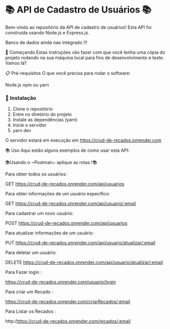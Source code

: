 # 📚 API de Cadastro de Usuários 📚
Bem-vindo ao repositório da API de cadastro de usuários! Esta API foi construída usando Node.js e Express.js.

Banco de dados ainda nao integrado !!!

🚀 Começando
Estas instruções vão fazer com que você tenha uma cópia do projeto rodando na sua máquina local para fins de desenvolvimento e teste. Vamos lá?

📋 Pré-requisitos
O que você precisa para rodar o software:

Node.js
npm ou yarn

### 🔧 Instalação

1. Clone o repositório
2. Entre no diretório do projeto
3. Instale as dependências (yarn)
4. Inicie o servidor
5. yarn dev

   
O servidor estará em execução em https://crud-de-recados.onrender.com

📚 Uso
Aqui estão alguns exemplos de como usar esta API:

📚Usando o ~Postman~ aplique as rotas !📚

Para obter todos os usuários:

GET https://crud-de-recados.onrender.com/api/usuarios

Para obter informações de um usuário específico:

GET https://crud-de-recados.onrender.com/api/usuario/:email

Para cadastrar um novo usuário:

POST https://crud-de-recados.onrender.com/api/usuarios

Para atualizar informações de um usuário:

PUT https://crud-de-recados.onrender.com/api/usuario/atualizar/:email

Para deletar um usuário:

DELETE https://crud-de-recados.onrender.com/api/usuario/atualizar/:email

Para Fazer login :

https://crud-de-recados.onrender.com/usuario/login

Para criar um Recado :

https://crud-de-recados.onrender.com/criarRecados/:email

Para Listar os Recados :

http:/https://crud-de-recados.onrender.com/recados/:email

